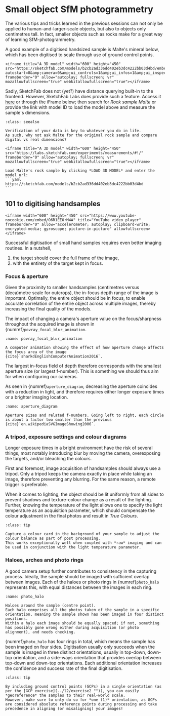 # Small object SfM photogrammetry

The various tips and tricks learned in the previous sessions can not only be applied to human-and-larger-scale objects, but also to objects only centimetres tall.
In fact, smaller objects such as rocks make for a great way of learning SfM-photogrammetry.

A good example of a digitised handsized sample is Malte's mineral below, which has been digitised to scale through use of ground control points.

```{admonition} SketchFab 3D model
<iframe title="A 3D model" width="600" height="450" src="https://sketchfab.com/models/b2cb2ad336dd402eb3dc4222bb03d4bd/embed?autostart=0&amp;camera=0&amp;ui_controls=1&amp;ui_infos=1&amp;ui_inspector=1&amp;ui_stop=1&amp;ui_watermark=1&amp;ui_watermark_link=1" frameborder="0" allow="autoplay; fullscreen; vr" mozallowfullscreen="true" webkitallowfullscreen="true"></iframe>
```

Sadly, SketchFab does not (yet?) have distance querying built-in to the frontend.
However, SketchFab Labs does provide such a feature.
Access it [here](https://labs.sketchfab.com/experiments/measurements/) or through the iFrame below; then search for *Rock sample Malte* or provide the link with model ID to load the model above and measure the sample's dimensions.

````{admonition} SketchFab 3D model (Verification)
:class: seealso

Verification of your data is key to whatever you do in life.
As such, why not ask Malte for the original rock sample and compare digital vs real dimensions?

<iframe title="A 3D model" width="600" height="450" src="https://labs.sketchfab.com/experiments/measurements/#!/" frameborder="0" allow="autoplay; fullscreen; vr" mozallowfullscreen="true" webkitallowfullscreen="true"></iframe>

Load Malte's rock sample by clicking *LOAD 3D MODEL* and enter the model url:
```yaml
https://sketchfab.com/models/b2cb2ad336dd402eb3dc4222bb03d4bd
```
````

## 101 to digitising handsamples

```{admonition} Lecture
<iframe width="600" height="450" src="https://www.youtube-nocookie.com/embed/O6R1EEOrM4A" title="YouTube video player" frameborder="0" allow="accelerometer; autoplay; clipboard-write; encrypted-media; gyroscope; picture-in-picture" allowfullscreen></iframe>
```

Successful digitisation of small hand samples requires even better imaging routines.
In a nutshell,

1. the target should cover the full frame of the image,
2. with the entirety of the target kept in focus.

### Focus & aperture

Given the proximity to smaller handsamples (centimetres versus (deca)metre scale for outcrops), the in-focus depth range of the image is important.
Optimally, the entire object should be in focus, to enable accurate correlation of the entire object across multiple images, thereby increasing the final quality of the models.

The impact of changing a camera's aperture value on the focus/sharpness throughout the acquired image is shown in {numref}`povray_focal_blur_animation`.

```{figure} https://upload.wikimedia.org/wikipedia/commons/c/c3/Povray_focal_blur_animation.gif
:name: povray_focal_blur_animation

A computer animation showing the effect of how aperture change affects the focus area of the image  {cite}`sharkdEnglishComputerAnimation2016`.
```

The largest in-focus field of depth therefore corresponds with the smallest aperture size (or largest f-number).
This is something we should thus aim for when configuring our cameras.

As seen in {numref}`aperture_diagram`, decreasing the aperture coincides with a reduction in light, and therefore requires either longer exposure times or a brighter imaging location.

```{figure} https://upload.wikimedia.org/wikipedia/commons/thumb/8/87/Aperture_diagram.svg/1920px-Aperture_diagram.svg.png
:name: aperture_diagram

Aperture sizes and related f-numbers. Going left to right, each circle is about a factor two smaller than the previous  {cite}`en.wikipediaSVGImageShowing2006`.
```

### A tripod, exposure settings and colour diagrams

Longer exposure times in a bright environment have the risk of several things, most notably introducing blur by moving the camera, overexposing the targets, and/or bleaching the colours.

First and foremost, image acquisition of handsamples should always use a tripod.
Only a tripod keeps the camera exactly in place while taking an image, therefore preventing any blurring.
For the same reason, a remote trigger is preferable.

When it comes to lighting, the object should be lit uniformly from all sides to prevent shadows and texture-colour change as a result of the lighting.
Further, knowing the temperature of the light allows one to specify the light temperature as an acquisition parameter, which should compensate the colour adjustment in the final photos and result in *True Colours*.


```{admonition} True Colours
:class: tip

Capture a colour card in the background of your sample to adjust the colour balance as part of post processing.
This works exceptionally well when coupled with *raw* imaging and can be used in conjunction with the light temperature parameter.
```

### Haloes, arches and photo rings

A good camera setup further contributes to consistency in the capturing process.
Ideally, the sample should be imaged with sufficient overlap between images.
Each of the haloes or photo rings in {numref}`photo_halo` represents this, with equal distances between the images in each ring.

```{figure} assets/photo_halo.png
:name: photo_halo

Haloes around the sample (centre point).
Each halo comprises all the photos taken of the sample in a specific orientation, meaning the sample shown has been imaged in four distinct positions.
Within a halo each image should be equally spaced; if not, something has possibly gone wrong either during acquisition (or photo alignment), and needs checking.
```

{numref}`photo_halo` has four rings in total, which means the sample has been imaged on four sides.
Digitisation usually only succeeds when the sample is imaged in three distinct orientations, usually in top-down, down-top orientation, and a side-ways orientation that provides overlap between top-down and down-top orientations.
Each additional orientation increases the confidence and success rate of the final digitisation.

```{admonition} Scaled models
:class: tip

By including ground control points (GCPs) in a single orientation (as per the [GCP exercise](../l2/exercise2 "")), you can easily *georeference* the samples to their real-world scale.
However, make sure to only do so for *one (1)* orientation, as GCPs are considered absolute reference points during processing and take precedence in aligning (or misaligning) your images!
```

